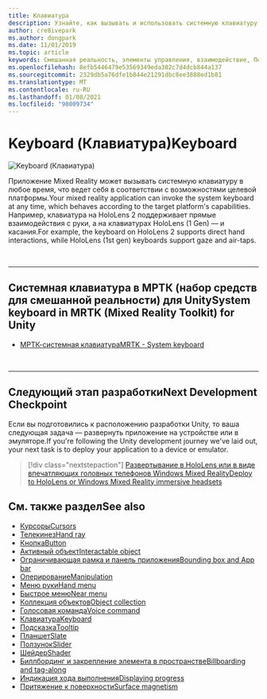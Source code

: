 ```yaml
---
title: Клавиатура
description: Узнайте, как вызывать и использовать системную клавиатуру с помощью набора средств Mixed Reality.
author: cre8ivepark
ms.author: dongpark
ms.date: 11/01/2019
ms.topic: article
keywords: Смешанная реальность, элементы управления, взаимодействие, Пользовательский интерфейс, UX, гарнитура смешанной реальности, гарнитура Windows Mixed Reality, гарнитура виртуальной реальности, HoloLens, клавиатура, МРТК, набор средств смешанной реальности
ms.openlocfilehash: 8efb5446479e53569349eda302c7d4dcb844a137
ms.sourcegitcommit: 2329db5a76dfe1b844e21291dbc8ee3888ed1b81
ms.translationtype: MT
ms.contentlocale: ru-RU
ms.lasthandoff: 01/08/2021
ms.locfileid: "98009734"
---
```

# <a name="keyboard"></a><span data-ttu-id="b8246-104">Keyboard (Клавиатура)</span><span class="sxs-lookup"><span data-stu-id="b8246-104">Keyboard</span></span>

![Keyboard (Клавиатура)](images/UX_Hero_Keyboard.jpg)

<span data-ttu-id="b8246-106">Приложение Mixed Reality может вызывать системную клавиатуру в любое время, что ведет себя в соответствии с возможностями целевой платформы.</span><span class="sxs-lookup"><span data-stu-id="b8246-106">Your mixed reality application can invoke the system keyboard at any time, which behaves according to the target platform's capabilities.</span></span> <span data-ttu-id="b8246-107">Например, клавиатура на HoloLens 2 поддерживает прямые взаимодействия с руки, а на клавиатурах HoloLens (1 Gen) — и касания.</span><span class="sxs-lookup"><span data-stu-id="b8246-107">For example, the keyboard on HoloLens 2 supports direct hand interactions, while HoloLens (1st gen) keyboards support gaze and air-taps.</span></span>

<br>

---

## <a name="system-keyboard-in-mrtk-mixed-reality-toolkit-for-unity"></a><span data-ttu-id="b8246-108">Системная клавиатура в МРТК (набор средств для смешанной реальности) для Unity</span><span class="sxs-lookup"><span data-stu-id="b8246-108">System keyboard in MRTK (Mixed Reality Toolkit) for Unity</span></span>

* [<span data-ttu-id="b8246-109">МРТК-системная клавиатура</span><span class="sxs-lookup"><span data-stu-id="b8246-109">MRTK - System keyboard</span></span>](https://microsoft.github.io/MixedRealityToolkit-Unity/Documentation/README_SystemKeyboard.html)

<br>

---

## <a name="next-development-checkpoint"></a><span data-ttu-id="b8246-110">Следующий этап разработки</span><span class="sxs-lookup"><span data-stu-id="b8246-110">Next Development Checkpoint</span></span>

<span data-ttu-id="b8246-111">Если вы подготовились к расположению разработки Unity, то ваша следующая задача — развернуть приложение на устройстве или в эмуляторе.</span><span class="sxs-lookup"><span data-stu-id="b8246-111">If you're following the Unity development journey we've laid out, your next task is to deploy your application to a device or emulator.</span></span> 

> [!div class="nextstepaction"]
> [<span data-ttu-id="b8246-112">Развертывание в HoloLens или в виде впечатляющих головных телефонов Windows Mixed Reality</span><span class="sxs-lookup"><span data-stu-id="b8246-112">Deploy to HoloLens or Windows Mixed Reality immersive headsets</span></span>](../develop/platform-capabilities-and-apis/using-visual-studio.md)

## <a name="see-also"></a><span data-ttu-id="b8246-113">См. также раздел</span><span class="sxs-lookup"><span data-stu-id="b8246-113">See also</span></span>

* [<span data-ttu-id="b8246-114">Курсоры</span><span class="sxs-lookup"><span data-stu-id="b8246-114">Cursors</span></span>](cursors.md)
* [<span data-ttu-id="b8246-115">Телекинез</span><span class="sxs-lookup"><span data-stu-id="b8246-115">Hand ray</span></span>](point-and-commit.md)
* [<span data-ttu-id="b8246-116">Кнопка</span><span class="sxs-lookup"><span data-stu-id="b8246-116">Button</span></span>](button.md)
* [<span data-ttu-id="b8246-117">Активный объект</span><span class="sxs-lookup"><span data-stu-id="b8246-117">Interactable object</span></span>](interactable-object.md)
* [<span data-ttu-id="b8246-118">Ограничивающая рамка и панель приложения</span><span class="sxs-lookup"><span data-stu-id="b8246-118">Bounding box and App bar</span></span>](app-bar-and-bounding-box.md)
* [<span data-ttu-id="b8246-119">Оперирование</span><span class="sxs-lookup"><span data-stu-id="b8246-119">Manipulation</span></span>](direct-manipulation.md)
* [<span data-ttu-id="b8246-120">Меню руки</span><span class="sxs-lookup"><span data-stu-id="b8246-120">Hand menu</span></span>](hand-menu.md)
* [<span data-ttu-id="b8246-121">Быстрое меню</span><span class="sxs-lookup"><span data-stu-id="b8246-121">Near menu</span></span>](near-menu.md)
* [<span data-ttu-id="b8246-122">Коллекция объектов</span><span class="sxs-lookup"><span data-stu-id="b8246-122">Object collection</span></span>](object-collection.md)
* [<span data-ttu-id="b8246-123">Голосовая команда</span><span class="sxs-lookup"><span data-stu-id="b8246-123">Voice command</span></span>](voice-input.md)
* [<span data-ttu-id="b8246-124">Клавиатура</span><span class="sxs-lookup"><span data-stu-id="b8246-124">Keyboard</span></span>](keyboard.md)
* [<span data-ttu-id="b8246-125">Подсказка</span><span class="sxs-lookup"><span data-stu-id="b8246-125">Tooltip</span></span>](tooltip.md)
* [<span data-ttu-id="b8246-126">Планшет</span><span class="sxs-lookup"><span data-stu-id="b8246-126">Slate</span></span>](slate.md)
* [<span data-ttu-id="b8246-127">Ползунок</span><span class="sxs-lookup"><span data-stu-id="b8246-127">Slider</span></span>](slider.md)
* [<span data-ttu-id="b8246-128">Шейдер</span><span class="sxs-lookup"><span data-stu-id="b8246-128">Shader</span></span>](shader.md)
* [<span data-ttu-id="b8246-129">Биллбординг и закрепление элемента в пространстве</span><span class="sxs-lookup"><span data-stu-id="b8246-129">Billboarding and tag-along</span></span>](billboarding-and-tag-along.md)
* [<span data-ttu-id="b8246-130">Индикация хода выполнения</span><span class="sxs-lookup"><span data-stu-id="b8246-130">Displaying progress</span></span>](progress.md)
* [<span data-ttu-id="b8246-131">Притяжение к поверхности</span><span class="sxs-lookup"><span data-stu-id="b8246-131">Surface magnetism</span></span>](surface-magnetism.md)
